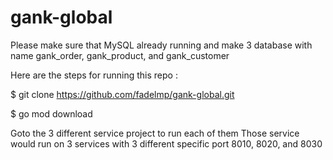 # gank-global

Please make sure that MySQL already running and make 3 database with name gank_order, gank_product, and gank_customer

Here are the steps for running this repo : 

$ git clone https://github.com/fadelmp/gank-global.git

$ go mod download

Goto the 3 different service project to run each of them
Those service would run on 3 services with 3 different specific port 8010, 8020, and 8030